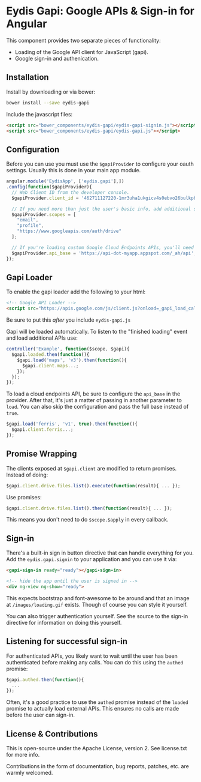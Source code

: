 Eydis Gapi: Google APIs & Sign-in for Angular
=============================================

This component provides two separate pieces of functionality:

 * Loading of the Google API client for JavaScript (gapi).
 * Google sign-in and authenication.


Installation
------------

Install by downloading or via bower:

```bash
bower install --save eydis-gapi
```

Include the javascript files:

```html
<script src="bower_components/eydis-gapi/eydis-gapi-signin.js"></script>
<script src="bower_components/eydis-gapi/eydis-gapi.js"></script>
```

Configuration
-------------

Before you can use you must use the ``$gapiProvider`` to configure your oauth settings. Usually this is done in your main app module.

```javascript
angular.module('EydisApp', ['eydis.gapi'],])
.config(function($gapiProvider){
  // Web Client ID from the developer console.
  $gapiProvider.client_id = '462711127220-1mr3uha1ukgicv4s0ebvo26bulkpb4k1.apps.googleusercontent.com';

  // If you need more than just the user's basic info, add additional scope, otherwise you can leave this out.
  $gapiProvider.scopes = [
    "email",
    "profile",
    "https://www.googleapis.com/auth/drive"
  ];

  // If you're loading custom Google Cloud Endpoints APIs, you'll need to use this.
  $gapiProvider.api_base = 'https://api-dot-myapp.appspot.com/_ah/api';
});
```


Gapi Loader
-----------

To enable the gapi loader add the following to your html:

```html
<!-- Google API Loader -->
<script src="https://apis.google.com/js/client.js?onload=_gapi_load_callback"></script>
```

Be sure to put this *after* you include ``eydis-gapi.js``

Gapi will be loaded automatically. To listen to the "finished loading" event and load additional APIs use:

```javascript
controller('Example', function($scope, $gapi){
  $gapi.loaded.then(function(){
    $gapi.load('maps', 'v3').then(function(){
      $gapi.client.maps...;
    });
  });
});
```

To load a cloud endpoints API, be sure to configure the ``api_base`` in the provider. After that, it's just a matter of passing in another parameter to ``load``. You can also skip the configuration and pass the full base instead of ``true``.

```javascript
$gapi.load('ferris', 'v1', true).then(function(){
  $gapi.client.ferris...;
});
```

Promise Wrapping
----------------

The clients exposed at ``$gapi.client`` are modified to return promises. Instead of doing:

```javascript
$gapi.client.drive.files.list().execute(function(result){ ... });
```

Use promises:

```javascript
$gapi.client.drive.files.list().then(function(result){ ... });
```

This means you don't need to do ``$scope.$apply`` in every callback.


Sign-in
-------

There's a built-in sign in button directive that can handle everything for you. Add the ``eydis.gapi.signin`` to your application and you can use it via:


```html
<gapi-sign-in ready="ready"></gapi-sign-in>

<!-- hide the app until the user is signed in -->
<div ng-view ng-show="ready">
```

This expects bootstrap and font-awesome to be around and that an image at ``/images/loading.gif`` exists. Though of course you can style it yourself.

You can also trigger authentication yourself. See the source to the sign-in directive for information on doing this yourself.


Listening for successful sign-in
--------------------------------

For authenticated APIs, you likely want to wait until the user has been authenticated before making any calls. You can do this using the ``authed`` promise:

```javascript
$gapi.authed.then(function(){
  ...
});
```

Often, it's a good practice to use the ``authed`` promise instead of the ``loaded`` promise to actually load external APIs. This ensures no calls are made before the user can sign-in.


License & Contributions
-----------------------

This is open-source under the Apache License, version 2. See license.txt for more info.

Contributions in the form of documentation, bug reports, patches, etc. are warmly welcomed.
